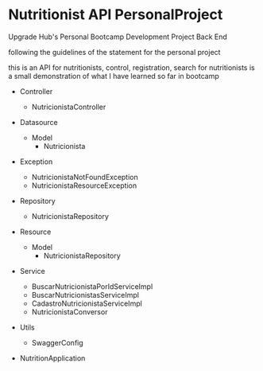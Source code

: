 
# Nutritionist API PersonalProject

Upgrade Hub's Personal Bootcamp Development Project Back End

following the guidelines of the statement for the personal project


this is an API for nutritionists, control, registration, search for nutritionists
is a small demonstration of what I have learned so far in bootcamp


- Controller
    - NutricionistaController
- Datasource
    - Model
        - Nutricionista
- Exception
    - NutricionistaNotFoundException
    - NutricionistaResourceException

- Repository
  - NutricionistaRepository
- Resource
    - Model
        - NutricionistaRepository
- Service
    - BuscarNutricionistaPorIdServiceImpl
    - BuscarNutricionistasServiceImpl
    - CadastroNutricionistaServiceImpl
    - NutricionistaConversor
- Utils
    - SwaggerConfig

- NutritionApplication
